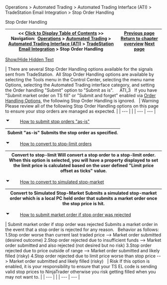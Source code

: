 ﻿


Operations \> Automated Trading \> Automated Trading Interface (ATI) \> TradeStation Email Integration \> Stop Order Handling






















Stop Order Handling







| \<\< [Click to Display Table of Contents](stop_order_handling.md) \>\> **Navigation:**     [Operations](operations-1.md) \> [Automated Trading](automated_trading-1.md) \> [Automated Trading Interface (ATI)](automated_trading_interface_at-1.md) \> [TradeStation Email Integration](tradestation_email_integration-1.md) \> Stop Order Handling | [Previous page](order_handling_options-1.md) [Return to chapter overview](tradestation_email_integration-1.md) [Next page](workspace_options-1.md) |
| --- | --- |




[Show/Hide Hidden Text](javascript:HMToggleExpandAll(!HMAnyToggleOpen()) "Click to open/close expanding sections")











| There are several Stop Order Handling options available for the signals sent from TradeStation.  All Stop Order Handling options are available by selecting the Tools menu in the Control Center, selecting the menu name Options, selecting the Automated Trading interface category, and setting the Order handling "Submit" option to "Submit as is".     ATI_3   If you have "Submit market order on TS fill" or "Submit and forget" enabled via [Order Handling Options](order_handling_options-1.md), the following Stop Order Handling is ignored.     | Warning Please review all of the following Stop Order Handling options on this page to ensure your stop orders are managed as expected. | | --- | |
| --- | --- |



![tog_minus](tog_minus-1.gif)        [How to submit stop orders "as\-is"](javascript:HMToggle('toggle','HowToSubmitStopOrdersasis','HowToSubmitStopOrdersasis_ICON'))




| Submit "as\-is" Submits the stop order as specified. |
| --- |



![tog_minus](tog_minus-1.gif)        [How to convert to stop\-limit orders](javascript:HMToggle('toggle','HowToConvertToStopLimitOrders','HowToConvertToStopLimitOrders_ICON'))




| Convert to stop\-limit Will convert a stop order to a stop\-limit order. When this option is selected, you will have a property displayed to set the limit price is calculated based on the user defined "Limit price offset as ticks" value. |
| --- |



![tog_minus](tog_minus-1.gif)        [How to convert to simulated stop\-market](javascript:HMToggle('toggle','HowToConvertToSimulatedStopMarket','HowToConvertToSimulatedStopMarket_ICON'))




| Convert to Simulated Stop\-Market Submits a simulated stop\-market order which is a local PC held order that submits a market order once the stop price is hit. |
| --- |



![tog_minus](tog_minus-1.gif)        [How to submit market order if stop order was rejected](javascript:HMToggle('toggle','HowToSubmitMarketOrderIfStopOrderWasRejected','HowToSubmitMarketOrderIfStopOrderWasRejected_ICON'))




| Submit market order if stop order was rejected Submits a market order in the event that a stop order is rejected for any reason.    Behavior as follows: 1\.Stop order worse than current last traded price \-\-\> Market order submitted (desired outcome) 2\.Stop order rejected due to insufficient funds \-\-\> Market order submitted and also rejected (not desired but no risk) 3\.Stop order rejected due to price outside of range \-\-\> Market order submitted and likely filled (risky) 4\.Stop order rejected due to limit price worse than stop price \-\-\> Market order submitted and likely filled (risky)     | Risk If this option is enabled, it is your responsibility to ensure that your TS EL code is sending valid stop prices to NinjaTrader otherwise you risk getting filled when you may not want to. | | --- | |
| --- | --- |










